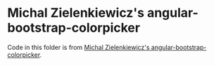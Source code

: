 # Michal Zielenkiewicz's angular-bootstrap-colorpicker

Code in this folder is from [Michal Zielenkiewicz's angular-bootstrap-colorpicker](https://github.com/buberdds/angular-bootstrap-colorpicker).
